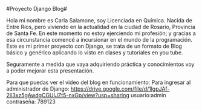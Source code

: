 #Proyecto Django Blog#

Hola mi nombre es Carla Salamone, soy Licenciada en Química. Nacida de Entre Ríos, pero viviendo en la actualidad en la ciudad de Rosario, Provincia de Santa Fe.
En este momento no estoy ejerciendo mi profesión; y gracias a esa circunstancia comencé a incursionar en el mundo de la programación. 
Este es mi primer proyecto con Django, se trata de un formato de Blog básico y genérico aplicando lo visto en clases y tutoriales en you tube. 
                  
Seguramente a medida que vaya adquiriendo práctica y conocimientos voy a poder mejorar esta presentación.


Para que puedas ver el video del blog en funcionamiento:
Para ingresar al administrador de Django:     https://drive.google.com/file/d/1lgpJAf-2Ii3xz5gAwdgCGUIJZt5-nxGp/view?usp=sharing
usuario:admin contraseña: 789123



